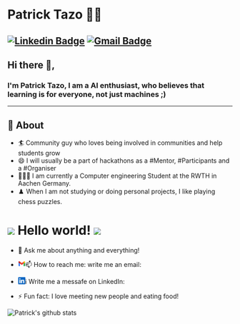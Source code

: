 # Patrick Tazo 👨‍💻

[![Linkedin Badge](https://img.shields.io/badge/-tazokuetep24-blue?style=flat-square&logo=Linkedin&logoColor=white&link=https://www.linkedin.com/in/patrick-tazo-kuete-b39866255)](https://www.linkedin.com/in/patrick-tazo-kuete-b39866255) 
[![Gmail Badge](https://img.shields.io/badge/-tazokuetep@gmail.com-c14438?style=flat-square&logo=Gmail&logoColor=white&link=mailto:tazokuetep@gmail.com)](mailto:tazokuetep@gmail.com)
---

## Hi there 👋,

### I'm Patrick Tazo, I am a AI enthusiast, who believes that learning is for everyone, not just machines ;)
-------
  
## 🧐 About

- 🏄‍ Community guy who loves being involved in communities and help students grow
- 😄 I will usually be a part of hackathons as a #Mentor, #Participants and a #Organiser
- 👨🏽‍🎓 I am currently a Computer engineering Student at the RWTH in Aachen Germany.
- ♟️ When I am not studying or doing personal projects, I like playing chess puzzles.


# <img src="https://github.com/TheDudeThatCode/TheDudeThatCode/blob/master/Assets/Hi.gif" width="29px"> Hello world!&nbsp;<img src="https://github.com/TheDudeThatCode/TheDudeThatCode/blob/master/Assets/Earth.gif" width="24px">

- 💬 Ask me about anything and everything!
- <p><span>📫 How to reach me: write me an email:</span> <a href="mailto:tazokuetep@gmail.com">
  <img height="16" align="left" alt="Mail" src="image/icons/gmail.png" />
</a></p>
- <p><span>ℹ️ Write me a messafe on LinkedIn:</span> <a href="https://https://www.linkedin.com/in/patrick-tazo-kuete-b39866255/">
  <img height="16" align="left" alt="LinkedIn" src="image/icons/linkedin.png" />
</a></p>
- ⚡ Fun fact: I love meeting new people and eating food!



![Patrick's github stats](https://github-readme-stats.vercel.app/api?username=tazokuetep24&show_icons=true)


